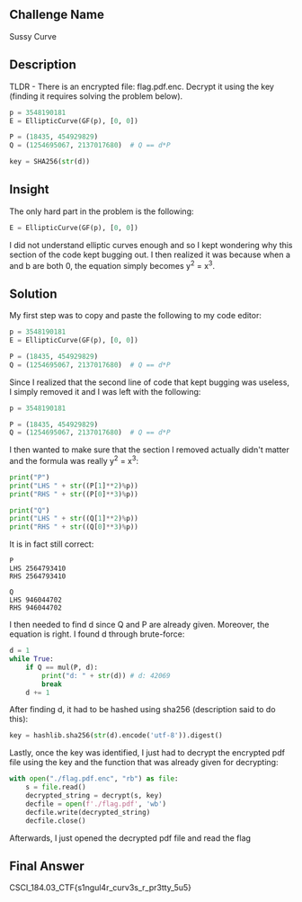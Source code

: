 
## Challenge Name
Sussy Curve

## Description
TLDR - There is an encrypted file: flag.pdf.enc. Decrypt it using the key (finding it requires solving the problem below).
```python
p = 3548190181
E = EllipticCurve(GF(p), [0, 0])

P = (18435, 454929829)
Q = (1254695067, 2137017680)  # Q == d*P

key = SHA256(str(d))
```

## Insight
The only hard part in the problem is the following:
```python
E = EllipticCurve(GF(p), [0, 0])
```
I did not understand elliptic curves enough and so I kept wondering why this section of the code kept bugging out. I then realized it was because when a and b are both 0, the equation simply becomes y<sup>2</sup> = x<sup>3</sup>.

## Solution
My first step was to copy and paste the following to my code editor:
```python
p = 3548190181
E = EllipticCurve(GF(p), [0, 0])

P = (18435, 454929829)
Q = (1254695067, 2137017680)  # Q == d*P
```
Since I realized that the second line of code that kept bugging was useless, I simply removed it and I was left with the following:
```python
p = 3548190181

P = (18435, 454929829)
Q = (1254695067, 2137017680)  # Q == d*P
```
I then wanted to make sure that the section I removed actually didn't matter and the formula was really y<sup>2</sup> = x<sup>3</sup>:
```python
print("P")
print("LHS " + str((P[1]**2)%p))
print("RHS " + str((P[0]**3)%p))

print("Q")
print("LHS " + str((Q[1]**2)%p))
print("RHS " + str((Q[0]**3)%p))
```
It is in fact still correct:
```
P
LHS 2564793410
RHS 2564793410

Q
LHS 946044702
RHS 946044702
```
I then needed to find d since Q and P are already given. Moreover, the equation is right. I found d through brute-force:
```python
d = 1
while True:
    if Q == mul(P, d):
        print("d: " + str(d)) # d: 42069
        break
    d += 1
```
After finding d, it had to be hashed using sha256 (description said to do this):
```python
key = hashlib.sha256(str(d).encode('utf-8')).digest()
```
Lastly, once the key was identified, I just had to decrypt the encrypted pdf file using the key and the function that was already given for decrypting:
```python
with open("./flag.pdf.enc", "rb") as file:
    s = file.read()
    decrypted_string = decrypt(s, key)
    decfile = open(f'./flag.pdf', 'wb')
    decfile.write(decrypted_string)
    decfile.close()
```
Afterwards, I just opened the decrypted pdf file and read the flag
## Final Answer
CSCI_184.03_CTF{s1ngul4r_curv3s_r_pr3tty_5u5}
